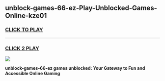 
## unblock-games-66-ez-Play-Unblocked-Games-Online-kze01
<h3>
<a href="https://premium76.site?title=unblock-games-66-ez&ref=25A">CLICK TO PLAY</a></h3>
<hr>

<h3>
<a href="https://premium76.site?title=unblock-games-66-ez&ref=25A">CLICK 2 PLAY</a>
  
</h3>

<a href="https://premium76.site?title=unblock-games-66-ez&ref=25A"><img src="https://clearcache.store/games.png"></a>


**unblock-games-66-ez games unblocked: Your Gateway to Fun and Accessible Online Gaming**
